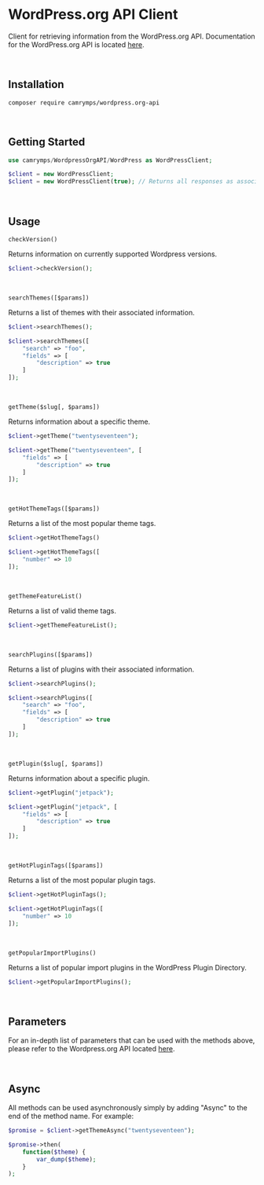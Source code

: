 WordPress<span>.</span>org API Client
=========================

Client for retrieving information from the WordPress<span>.</span>org API. Documentation for the WordPress<span>.</span>org API is located [here](https://codex.wordpress.org/WordPress.org_API).

<br />

Installation
------------

```
composer require camrymps/wordpress.org-api
```

<br />

Getting Started
-----

```php
use camrymps/WordpressOrgAPI/WordPress as WordPressClient;

$client = new WordPressClient;
$client = new WordPressClient(true); // Returns all responses as associative arrays (optional)
```

<br />

Usage
-------

`checkVersion()`

Returns information on currently supported Wordpress versions.

```php
$client->checkVersion();
```

<br />

`searchThemes([$params])`

Returns a list of themes with their associated information.

```php
$client->searchThemes();
```
```php
$client->searchThemes([
    "search" => "foo",
    "fields" => [
        "description" => true
    ]
]);
```

<br />

`getTheme($slug[, $params])`

Returns information about a specific theme.

```php
$client->getTheme("twentyseventeen");
```
```php
$client->getTheme("twentyseventeen", [
    "fields" => [
        "description" => true
    ]
]);
```

<br />

`getHotThemeTags([$params])`

Returns a list of the most popular theme tags.

```php
$client->getHotThemeTags()
```
```php
$client->getHotThemeTags([
    "number" => 10
]);
```

<br />

`getThemeFeatureList()`

Returns a list of valid theme tags.

```php
$client->getThemeFeatureList();
```

<br />

`searchPlugins([$params])`

Returns a list of plugins with their associated information.

```php
$client->searchPlugins();
```
```php
$client->searchPlugins([
    "search" => "foo",
    "fields" => [
        "description" => true
    ]
]);
```

<br />

`getPlugin($slug[, $params])`

Returns information about a specific plugin.

```php
$client->getPlugin("jetpack");
```
```php
$client->getPlugin("jetpack", [
    "fields" => [
        "description" => true
    ]
]);
```

<br />

`getHotPluginTags([$params])`

Returns a list of the most popular plugin tags.

```php
$client->getHotPluginTags();
```
```php
$client->getHotPluginTags([
    "number" => 10
]);
```

<br />

`getPopularImportPlugins()`

Returns a list of popular import plugins in the WordPress Plugin Directory.

```php
$client->getPopularImportPlugins();
```

<br />

Parameters
----------

For an in-depth list of parameters that can be used with the methods above, please refer to the Wordpress<span>.</span>org API located [here](https://codex.wordpress.org/WordPress.org_API).

<br />

Async
-----

All methods can be used asynchronously simply by adding "Async" to the end of the method name. For example:

```php
$promise = $client->getThemeAsync("twentyseventeen");

$promise->then(
    function($theme) {
        var_dump($theme);
    }
);
```
